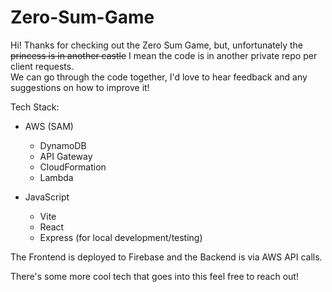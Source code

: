 # Zero-Sum-Game
Hi! Thanks for checking out the Zero Sum Game, but, unfortunately the ~~princess is in another castle~~ I mean the code is in another private repo per client requests.  
We can go through the code together, I'd love to hear feedback and any suggestions on how to improve it!  

Tech Stack:  
* AWS (SAM)
  * DynamoDB
  * API Gateway
  * CloudFormation
  * Lambda

* JavaScript
  * Vite
  * React
  * Express (for local development/testing)

The Frontend is deployed to Firebase and the Backend is via AWS API calls.  

There's some more cool tech that goes into this feel free to reach out!
